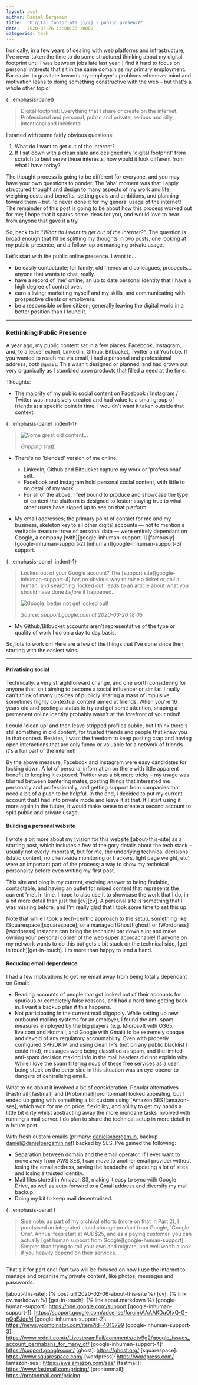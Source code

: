 ```yaml
---
layout: post
author: Daniel Bergamin
title:  "Digital footprints [1/2] - public presence"
date:   2020-03-26 13:00:33 +0000
categories: tech
---
```


Ironically, in a few years of dealing with web platforms and infrastructure, I've never taken the time to do some structured thinking about my digital footprint until I was between jobs late last year. I find it hard to focus on personal interests that sit in the same domain as my primary employment. Far easier to gravitate towards my employer's problems whenever mind and motivation leans to doing something constructive with the web – but that's a whole other topic!

{: .emphasis-panel}
> Digital footprint: Everything that I share or create on the internet. Professional and personal, public and private, serious and silly, intentional and incidental.

I started with some fairly obvious questions:
1. What do I want to get out of the internet?
2. If I sat down with a clean slate and designed my 'digital footprint' from scratch to best serve these interests, how would it look different from what I have today?

The thought process is going to be different for everyone, and you may have your own questions to ponder. The 'aha' moment was that I apply structured thought and design to many aspects of my work and life; weighing costs and benefits, setting goals and ambitions, and planning toward them – but I'd never done it for my general usage of the internet! The remainder of this post is going to be about how this process worked out for me; I hope that it sparks some ideas for you, and would love to hear from anyone that gave it a try.

So, back to it: _"What do I want to get out of the internet?"_. The question is broad enough that I'll be splitting my thoughts in two posts, one looking at my public presence, and a follow-up on managing private usage.

Let's start with the public online presence. I want to...
- be easily contactable; for family, old friends and colleagues, prospects... anyone that wants to chat, really.  
- have a record of 'me' online; an up to date personal identity that I have a high degree of control over.
- earn a living; marketing myself and my skills, and communicating with prospective clients or employers.
- be a responsible online citizen; generally leaving the digital world in a better position than I found it.

----

### Rethinking Public Presence

A year ago, my public content sat in a few places: Facebook, Instagram, and, to a lesser extent, LinkedIn, Github, Bitbucket, Twitter and YouTube. If you wanted to reach me via email, I had a personal and professional address, both `@gmail`. This wasn't designed or planned, and had grown out very organically as I stumbled upon products that filled a need at the time.

Thoughts:
* The majority of my public social content on Facebook / Instagram / Twitter was impulsively created and had value to a small group of friends at a specific point in time. I wouldn't want it taken outside that context.

{: .emphasis-panel .indent-1}
> ![Some great old content...](/assets/posts/digital-footprints/old-facebook-status.jpg)
>
> _Gripping stuff._

* There's no 'blended' version of me online. 
  - LinkedIn, Github and Bitbucket capture my work or 'professional' self.
  - Facebook and Instagram hold personal social content, with little to no detail of my work.
  - For all of the above, I feel bound to produce and showcase the type of content the platform is designed to foster; staying true to what other users have signed up to see on that platform.

* My email addresses; the primary point of contact for me and my business, skeleton key to all other digital accounts — not to mention a veritable treasure trove of personal data — were entirely dependant on Google, a company [with][google-inhuman-support-1] [famously][google-inhuman-support-2] [inhuman][google-inhuman-support-3] support.

{: .emphasis-panel .indent-1}
> Locked out of your Google account? The [support site][google-inhuman-support-4] has no obvious way to raise a ticket or call a human, and searching 'locked out' leads to an article about what you should have done _before_ it happened...
>
> ![Google: better not get locked out!](/assets/posts/digital-footprints/google-better-not-get-locked-out.jpg)
>
> _Source: support.google.com at 2020-03-26 18:05_

* My Github/Bitbucket accounts aren't representative of the type or quality of work I do on a day to day basis.

So, lots to work on! Here are a few of the things that I've done since then, starting with the easiest wins.

----

#### Privatising social

Technically, a very straightforward change, and one worth considering for anyone that isn't aiming to become a social influencer or similar. I really can't think of many upsides of publicly sharing a mass of impulsive, sometimes highly contextual content aimed at friends. When you're 16 years old and posting a status to try and get some attention, shaping a permanent online identity probably wasn't at the forefront of your mind!

I could 'clean up' and then leave stripped profiles public, but I think there's still something in old content, for trusted friends and people that knew you in that context. Besides, I want the freedom to keep posting crap and having open interactions that are only funny or valuable for a network of friends – it's a fun part of the internet!

By the above measure, Facebook and Instagram were easy candidates for locking down. A lot of personal information on there with little apparent benefit to keeping it exposed. Twitter was a bit more tricky – my usage was blurred between bantering mates, posting things that interested me personally and professionally, and getting support from companies that need a bit of a push to be helpful. In the end, I decided to put my current account that I had into private mode and leave it at that. If I start using it more again in the future, it would make sense to create a second account to split public and private usage.

#### Building a personal website

I wrote a bit more about my [vision for this website][about-this-site] as a starting post, which includes a few of the gory details about the tech stack – usually not overly important, but for me, the underlying technical decisions (static content, no client-side monitoring or trackers, light page weight, etc) were an important part of the process; a way to show my technical personality before even writing my first post.

This site and blog is my current, evolving answer to being findable, contactable, and having an outlet for mixed content that represents the current 'me'. In time, I hope to also use it to showcase the work that I do, in a bit more detail than just the [cv][cv]. A personal site is something that I was missing before, and I'm really glad that I took some time to set this up.

Note that while I took a tech-centric approach to the setup, something like [Squarespace][squarespace], or a managed [Ghost][ghost] or [Wordpress][wordpress] instance can bring the technical bar down a lot and make owning your personal corner of the web super approachable! If anyone on my network wants to do this but gets a bit stuck on the technical side, [get in touch][get-in-touch]. I'm more than happy to lend a hand.

#### Reducing email dependence

I had a few motivations to get my email away from being totally dependant on Gmail:
* Reading accounts of people that got locked out of their accounts for spurious or completely false reasons, and had a hard time getting back in. I want a backup plan if this happens.
* Not participating in the current mail oligopoly. While setting up new outbound mailing systems for an employer, I found the anti-spam measures employed by the big players (e.g. Microsoft with O365, live.com and Hotmail, and Google with Gmail) to be extremely opaque and devoid of any regulatory accountability. Even with properly configured SPF/DKIM and using clean IP's (not on any public blacklist I could find), messages were being classified as spam, and the limited anti-spam decision making info in the mail headers did not explain why. While I love the spam filtering nous of these free services as a user, being stuck on the other side in this situation was an eye-opener to dangers of centralising email.

What to do about it involved a bit of consideration. Popular alternatives [Fastmail][fastmail] and [Protonmail][prontonmail] looked appealing, but I ended up going with something a bit custom using [Amazon SES][amazon-ses], which won for me on price, flexibility, and ability to get my hands a little bit dirty whilst abstracting away the more mundane tasks involved with running a mail server. I do plan to share the technical setup in more detail in a future post.

With fresh custom emails (primary: daniel@bergam.in, backup daniel@danielbergamin.net) backed by SES, I've gained the following:
* Separation between domain and the email operator. If I ever want to move away from AWS SES, I can move to another email provider without losing the email address, saving the headache of updating a lot of sites and losing a trusted identity.
* Mail files stored in Amazon S3, making it easy to sync with Google Drive, as well as auto-forward to a Gmail address and diversify my mail backup.
* Doing my bit to keep mail decentralised.

{: .emphasis-panel }
> Side note: as part of my archival efforts (more on that in Part 2), I purchased an integrated cloud storage product from Google, 'Google One'. Annual fees start at AUD$25, and as a paying customer, you can actually [get human support from Google][google-human-support]. Simpler than trying to roll your own and migrate, and well worth a look if you heavily depend on their services.

----

That's it for part one! Part two will be focused on how I use the internet to manage and organise my private content, like photos, messages and passwords. 

[about-this-site]:            {% post_url 2020-02-06-about-this-site %}
[cv]:                         {% link cv.markdown %}
[get-in-touch]:               {% link about.markdown %}
[google-human-support]:       https://one.google.com/support
[google-inhuman-support-1]:   https://support.google.com/adsense/forum/AAAAKDuOfxQ-G-nQgEJdeM
[google-inhuman-support-2]:   https://news.ycombinator.com/item?id=4013799
[google-inhuman-support-3]:   https://www.reddit.com/r/LivestreamFail/comments/dtv9g2/google_issues_account_permabans_for_many_of/
[google-inhuman-support-4]:   https://support.google.com/
[ghost]:                      https://ghost.org/
[squarespace]:                https://www.squarespace.com/
[wordpress]:                  https://wordpress.com/
[amazon-ses]:                 https://aws.amazon.com/ses/
[fastmail]:                   https://www.fastmail.com/pricing/
[prontonmail]:                https://protonmail.com/pricing